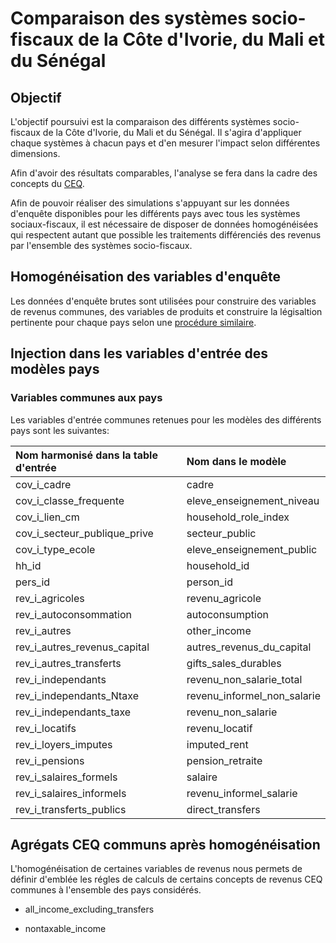 # Comparaison des systèmes socio-fiscaux de la Côte d'Ivorie, du Mali et du Sénégal

## Objectif

L'objectif poursuivi est la comparaison des différents systèmes socio-fiscaux de la Côte d'Ivorie, du Mali et du Sénégal. Il s'agira d'appliquer chaque systèmes à chacun pays et d'en mesurer l'impact selon différentes dimensions.

Afin d'avoir des résultats comparables, l'analyse se fera dans la cadre des concepts du [CEQ](../documentation/ceq.md).

Afin de pouvoir réaliser des simulations s'appuyant sur les données d'enquête disponibles pour les différents pays avec tous les systèmes sociaux-fiscaux, il est nécessaire de disposer de données homogénéisées qui respectent autant que possible les traitements différenciés des revenus par l'ensemble des systèmes socio-fiscaux.

## Homogénéisation des variables d'enquête

Les données d'enquête brutes sont utilisées pour construire des variables de revenus communes, des variables de produits et construire la légisaltion pertinente pour chaque pays selon une [procédure similaire](./description_donnees_input.md).

## Injection dans les variables d'entrée des modèles pays

### Variables communes aux pays

Les variables d'entrée communes retenues pour les modèles des différents pays sont les suivantes:

| Nom harmonisé dans la table d'entrée | Nom dans le modèle  |
|:-----------------------------|:----------------------------|
| cov_i_cadre                  | cadre                       |
| cov_i_classe_frequente       | eleve_enseignement_niveau   |
| cov_i_lien_cm                | household_role_index        |
| cov_i_secteur_publique_prive | secteur_public              |
| cov_i_type_ecole             | eleve_enseignement_public   |
| hh_id                        | household_id                |
| pers_id                      | person_id                   |
| rev_i_agricoles              | revenu_agricole             |
| rev_i_autoconsommation       | autoconsumption             |
| rev_i_autres                 | other_income                |
| rev_i_autres_revenus_capital | autres_revenus_du_capital   |
| rev_i_autres_transferts      | gifts_sales_durables        |
| rev_i_independants           | revenu_non_salarie_total    |
| rev_i_independants_Ntaxe     | revenu_informel_non_salarie |
| rev_i_independants_taxe      | revenu_non_salarie          |
| rev_i_locatifs               | revenu_locatif              |
| rev_i_loyers_imputes         | imputed_rent                |
| rev_i_pensions               | pension_retraite            |
| rev_i_salaires_formels       | salaire                     |
| rev_i_salaires_informels     | revenu_informel_salarie     |
| rev_i_transferts_publics     | direct_transfers            |


## Agrégats CEQ communs après homogénéisation

L'homogénéisation de certaines variables de revenus nous permets de définir d'emblée les régles de calculs de certains concepts de revenus CEQ communes à l'ensemble des pays considérés.

- all_income_excluding_transfers

- nontaxable_income
